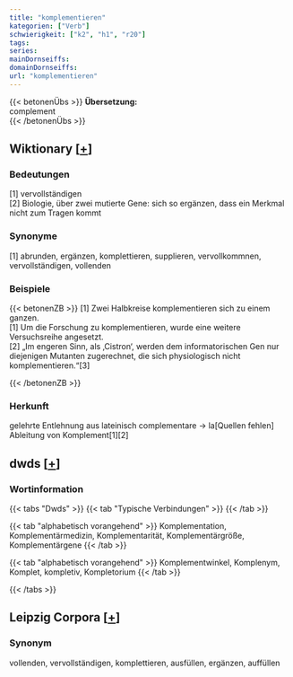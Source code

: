 ```yaml
---
title: "komplementieren"
kategorien: ["Verb"]
schwierigkeit: ["k2", "h1", "r20"]
tags:
series:
mainDornseiffs:
domainDornseiffs:
url: "komplementieren"
---
```


{{< betonenÜbs >}}
**Übersetzung:**  
complement  
{{< /betonenÜbs >}}

## Wiktionary [[+](https://de.wiktionary.org/wiki/komplementieren)]

### Bedeutungen
[1] vervollständigen  
[2] Biologie, über zwei mutierte Gene: sich so ergänzen, dass ein Merkmal nicht zum Tragen kommt  

### Synonyme
[1] abrunden, ergänzen, komplettieren, supplieren, vervollkommnen, vervollständigen, vollenden  

### Beispiele
{{< betonenZB >}}
[1] Zwei Halbkreise komplementieren sich zu einem ganzen.  
[1] Um die Forschung zu komplementieren, wurde eine weitere Versuchsreihe angesetzt.  
[2] „Im engeren Sinn, als ‚Cistron‘, werden dem informatorischen Gen nur diejenigen Mutanten zugerechnet, die sich physiologisch nicht komplementieren.“[3]  

{{< /betonenZB >}}
### Herkunft
gelehrte Entlehnung aus lateinisch complementare → la[Quellen fehlen]  
Ableitung von Komplement[1][2]  



## dwds [[+](https://www.dwds.de/wb/komplementieren)]

### Wortinformation
{{< tabs "Dwds" >}}
{{< tab "Typische Verbindungen" >}}
{{< /tab >}}

{{< tab "alphabetisch vorangehend" >}}
Komplementation, Komplementärmedizin, Komplementarität, Komplementärgröße, Komplementärgene
{{< /tab >}}

{{< tab "alphabetisch vorangehend" >}}
Komplementwinkel, Komplenym, Komplet, kompletiv, Kompletorium
{{< /tab >}}

{{< /tabs >}}

## Leipzig Corpora [[+](https://corpora.uni-leipzig.de/en/res?word=komplementieren&corpusId=deu_newscrawl-public_2018)]


### Synonym
vollenden, vervollständigen, komplettieren, ausfüllen, ergänzen, auffüllen


